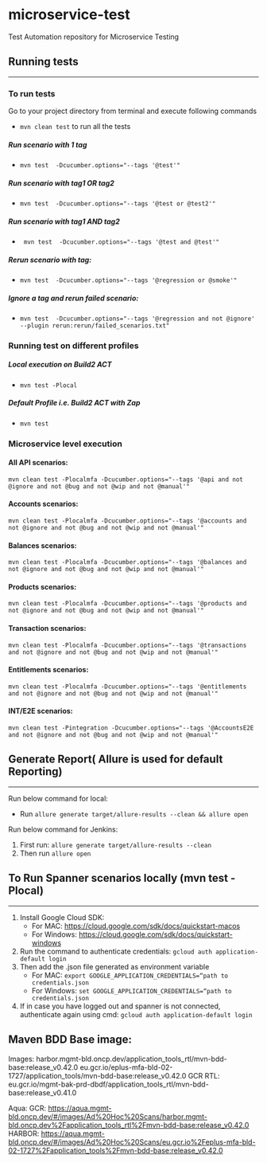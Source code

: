 # microservice-test
Test Automation repository for Microservice Testing


## Running tests
-----------------------------------------------------

### To run tests 
Go to your project directory from terminal and execute following commands
* `mvn clean test` to run all the tests

##### Run scenario with 1 tag
* `mvn test  -Dcucumber.options="--tags '@test'"`

##### Run scenario with tag1 OR tag2
* `mvn test  -Dcucumber.options="--tags '@test or @test2'"`

##### Run scenario with tag1 AND tag2
* ` mvn test  -Dcucumber.options="--tags '@test and @test'"`

##### Rerun scenario with tag:
* `mvn test  -Dcucumber.options="--tags '@regression or @smoke'"`

##### Ignore a tag and rerun failed scenario:
* `mvn test  -Dcucumber.options="--tags '@regression and not @ignore' --plugin rerun:rerun/failed_scenarios.txt"`


### Running test on different profiles

##### Local execution on Build2 ACT
* `mvn test -Plocal`

##### Default Profile i.e. Build2 ACT with Zap
* `mvn test`


### Microservice level execution

#### All API scenarios:
`mvn clean test -Plocalmfa -Dcucumber.options="--tags '@api and not @ignore and not @bug and not @wip and not @manual'"`

#### Accounts scenarios:
`mvn clean test -Plocalmfa -Dcucumber.options="--tags '@accounts and not @ignore and not @bug and not @wip and not @manual'"`

#### Balances scenarios:
`mvn clean test -Plocalmfa -Dcucumber.options="--tags '@balances and not @ignore and not @bug and not @wip and not @manual'"`

#### Products scenarios:
`mvn clean test -Plocalmfa -Dcucumber.options="--tags '@products and not @ignore and not @bug and not @wip and not @manual'"`

#### Transaction scenarios:
`mvn clean test -Plocalmfa -Dcucumber.options="--tags '@transactions and not @ignore and not @bug and not @wip and not @manual'"`

#### Entitlements scenarios:
`mvn clean test -Plocalmfa -Dcucumber.options="--tags '@entitlements and not @ignore and not @bug and not @wip and not @manual'"`

#### INT/E2E scenarios:
`mvn clean test -Pintegration -Dcucumber.options="--tags '@AccountsE2E and not @ignore and not @bug and not @wip and not @manual'"`

## Generate Report( Allure is used for default Reporting)
--------------------------------------------------

Run below command for local:
* Run `allure generate target/allure-results --clean && allure open`

Run below command for Jenkins:
1. First run: `allure generate target/allure-results --clean`
2. Then run `allure open`


## To Run Spanner scenarios locally (mvn test -Plocal)
--------------------------------------------------
1. Install Google Cloud SDK:
   * For MAC: https://cloud.google.com/sdk/docs/quickstart-macos
   * For Windows: https://cloud.google.com/sdk/docs/quickstart-windows
2. Run the command to authenticate credentials: `gcloud auth application-default login`
3. Then add the .json file generated as environment variable
    * For MAC: `export GOOGLE_APPLICATION_CREDENTIALS=“path to credentials.json`
    * For Windows: `set GOOGLE_APPLICATION_CREDENTIALS=“path to credentials.json`
4. If in case you have logged out and spanner is not connected, 
authenticate again using cmd: `gcloud auth application-default login`

## Maven BDD Base image:
Images:
harbor.mgmt-bld.oncp.dev/application_tools_rtl/mvn-bdd-base:release_v0.42.0
eu.gcr.io/eplus-mfa-bld-02-1727/application_tools/mvn-bdd-base:release_v0.42.0
GCR RTL: eu.gcr.io/mgmt-bak-prd-dbdf/application_tools_rtl/mvn-bdd-base:release_v0.41.0

Aqua:
GCR: https://aqua.mgmt-bld.oncp.dev/#/images/Ad%20Hoc%20Scans/harbor.mgmt-bld.oncp.dev%2Fapplication_tools_rtl%2Fmvn-bdd-base:release_v0.42.0
HARBOR: https://aqua.mgmt-bld.oncp.dev/#/images/Ad%20Hoc%20Scans/eu.gcr.io%2Feplus-mfa-bld-02-1727%2Fapplication_tools%2Fmvn-bdd-base:release_v0.42.0
